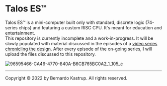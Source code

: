 # Talos ES™
Talos ES™ is a mini-computer built only with standard, discrete logic (74-series chips) and featuring a custom RISC CPU. It's meant for education and entertainment.<br>
This repository is currently incomplete and a work-in-progress. It will be slowly populated with material discussed in the episodes of a <a href="https://www.youtube.com/watch?v=509XYuB6xsw&list=PLDf2uklC__d0CCgEDWJ5CoJgBmkGZ0vGv&ab_channel=TheByteAttic">video series chronicling the design</a>. After every episode of the on-going series, I will upload the files discussed to this repository.<br>
<p>

![96595466-CA46-4770-840A-B6CB765BC0A2_1_105_c](https://user-images.githubusercontent.com/69539226/187976081-edb01e15-81d2-4611-bdeb-49175b5507f4.jpeg)

<p><hr>
Copyright © 2022 by Bernardo Kastrup. All rights reserved.
